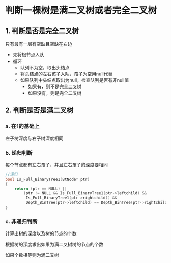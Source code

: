# 判断一棵树是满二叉树或者完全二叉树

## 1. 判断是否是完全二叉树

只有最有一层有空缺且空缺在右边

- 先将根节点入队
- 循环
  - 队列不为空，取出头结点
  - 将头结点的左右孩子入队，孩子为空用null代替
  - 如果队列中头结点取出为null，检查队列是否有非null值
    - 如果有，则不是完全二叉树
    - 如果没有，则是完全二叉树





## 2. 判断是否是满二叉树

### a. 在1的基础上

左子树深度与右子树深度相同



### b. 递归判断

每个节点都有左右孩子，并且左右孩子的深度要相同

```c++
//递归
bool Is_Full_BinaryTree1(BtNode* ptr)
{
	return (ptr == NULL) ||
		(ptr != NULL && Is_Full_BinaryTree1(ptr->leftchild) &&
		 Is_Full_BinaryTree1(ptr->rightchild)) &&
		 Depth_BinTree(ptr->leftchild) == Depth_BinTree(ptr->rightchild);
}
```



### c. 非递归判断

计算出树的深度以及树的节点的个数

根据树的深度求出如果为满二叉树树的节点的个数

如果个数相等则为满二叉树